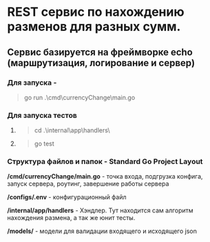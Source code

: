# REST сервис по нахождению разменов для разных сумм.
## Сервис базируется на фреймворке echo (маршрутизация, логирование и сервер) 

### Для запуска - 
> go run .\cmd\currencyChange\main.go

### Для запуска тестов 
1. > cd .\internal\app\handlers\
2. > go test

### Структура файлов и папок - Standard Go Project Layout
**/cmd/currencyChange/main.go** - точка входа, подгрузка конфига, запуск сервера, роутинг, завершение работы сервера

**/configs/.env** - конфигурационный файл

**/internal/app/handlers** - Хэндлер. Тут находится сам алгоритм нахождения размена, а так же юнит тесты.

**/models/** - модели для валидации входящего и исходящего json

